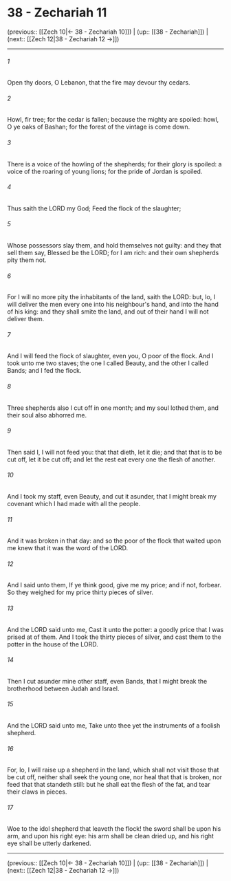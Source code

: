 # 38 - Zechariah 11

(previous:: [[Zech 10|← 38 - Zechariah 10]]) | (up:: [[38 - Zechariah]]) | (next:: [[Zech 12|38 - Zechariah 12 →]])

***


###### 1 
Open thy doors, O Lebanon, that the fire may devour thy cedars. 

###### 2 
Howl, fir tree; for the cedar is fallen; because the mighty are spoiled: howl, O ye oaks of Bashan; for the forest of the vintage is come down. 

###### 3 
There is a voice of the howling of the shepherds; for their glory is spoiled: a voice of the roaring of young lions; for the pride of Jordan is spoiled. 

###### 4 
Thus saith the LORD my God; Feed the flock of the slaughter; 

###### 5 
Whose possessors slay them, and hold themselves not guilty: and they that sell them say, Blessed be the LORD; for I am rich: and their own shepherds pity them not. 

###### 6 
For I will no more pity the inhabitants of the land, saith the LORD: but, lo, I will deliver the men every one into his neighbour's hand, and into the hand of his king: and they shall smite the land, and out of their hand I will not deliver them. 

###### 7 
And I will feed the flock of slaughter, even you, O poor of the flock. And I took unto me two staves; the one I called Beauty, and the other I called Bands; and I fed the flock. 

###### 8 
Three shepherds also I cut off in one month; and my soul lothed them, and their soul also abhorred me. 

###### 9 
Then said I, I will not feed you: that that dieth, let it die; and that that is to be cut off, let it be cut off; and let the rest eat every one the flesh of another. 

###### 10 
And I took my staff, even Beauty, and cut it asunder, that I might break my covenant which I had made with all the people. 

###### 11 
And it was broken in that day: and so the poor of the flock that waited upon me knew that it was the word of the LORD. 

###### 12 
And I said unto them, If ye think good, give me my price; and if not, forbear. So they weighed for my price thirty pieces of silver. 

###### 13 
And the LORD said unto me, Cast it unto the potter: a goodly price that I was prised at of them. And I took the thirty pieces of silver, and cast them to the potter in the house of the LORD. 

###### 14 
Then I cut asunder mine other staff, even Bands, that I might break the brotherhood between Judah and Israel. 

###### 15 
And the LORD said unto me, Take unto thee yet the instruments of a foolish shepherd. 

###### 16 
For, lo, I will raise up a shepherd in the land, which shall not visit those that be cut off, neither shall seek the young one, nor heal that that is broken, nor feed that that standeth still: but he shall eat the flesh of the fat, and tear their claws in pieces. 

###### 17 
Woe to the idol shepherd that leaveth the flock! the sword shall be upon his arm, and upon his right eye: his arm shall be clean dried up, and his right eye shall be utterly darkened.

***

(previous:: [[Zech 10|← 38 - Zechariah 10]]) | (up:: [[38 - Zechariah]]) | (next:: [[Zech 12|38 - Zechariah 12 →]])
